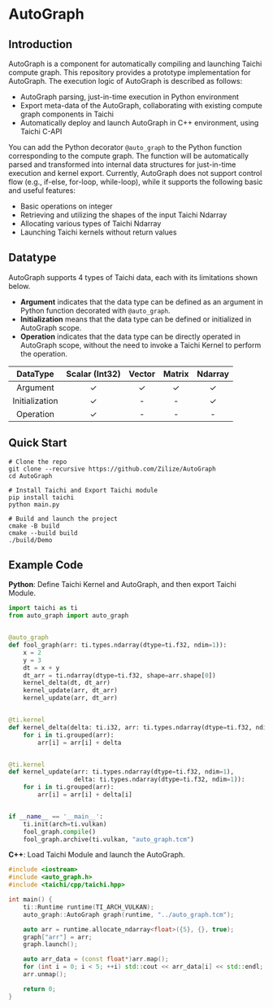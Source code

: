 # AutoGraph

## Introduction

AutoGraph is a component for automatically compiling and launching Taichi compute graph. This repository provides a prototype implementation for AutoGraph. The execution logic of AutoGraph is described as follows:

- AutoGraph parsing, just-in-time execution in Python environment
- Export meta-data of the AutoGraph, collaborating with existing compute graph components in Taichi 
- Automatically deploy and launch AutoGraph in C++ environment, using Taichi C-API

You can add the Python decorator `@auto_graph` to the Python function corresponding to the compute graph. The function will be automatically parsed and transformed into internal data structures for just-in-time execution and kernel export. Currently, AutoGraph does not support control flow (e.g., if-else, for-loop, while-loop), while it supports the following basic and useful features:

- Basic operations on integer
- Retrieving and utilizing the shapes of the input Taichi Ndarray
- Allocating various types of Taichi Ndarray
- Launching Taichi kernels without return values

## Datatype

AutoGraph supports 4 types of Taichi data, each with its limitations shown below.

- **Argument** indicates that the data type can be defined as an argument in Python function decorated with `@auto_graph`.
- **Initialization** means that the data type can be defined or initialized in AutoGraph scope.
- **Operation** indicates that the data type can be directly operated in AutoGraph scope, without the need to invoke a Taichi Kernel to perform the operation.

|    DataType    | Scalar (Int32) | Vector | Matrix | Ndarray |
|:--------------:|:--------------:|:------:|:------:|:-------:|
|    Argument    |       ✓        |   ✓    |   ✓    |    ✓    |
| Initialization |       ✓        |   -    |   -    |    ✓    |
|   Operation    |       ✓        |   -    |   -    |    -    |

## Quick Start

```shell
# Clone the repo
git clone --recursive https://github.com/Zilize/AutoGraph
cd AutoGraph

# Install Taichi and Export Taichi module
pip install taichi
python main.py

# Build and launch the project
cmake -B build
cmake --build build
./build/Demo
```

## Example Code

**Python**: Define Taichi Kernel and AutoGraph, and then export Taichi Module.

```python
import taichi as ti
from auto_graph import auto_graph


@auto_graph
def fool_graph(arr: ti.types.ndarray(dtype=ti.f32, ndim=1)):
    x = 2
    y = 3
    dt = x + y
    dt_arr = ti.ndarray(dtype=ti.f32, shape=arr.shape[0])
    kernel_delta(dt, dt_arr)
    kernel_update(arr, dt_arr)
    kernel_update(arr, dt_arr)


@ti.kernel
def kernel_delta(delta: ti.i32, arr: ti.types.ndarray(dtype=ti.f32, ndim=1)):
    for i in ti.grouped(arr):
        arr[i] = arr[i] + delta


@ti.kernel
def kernel_update(arr: ti.types.ndarray(dtype=ti.f32, ndim=1),
                  delta: ti.types.ndarray(dtype=ti.f32, ndim=1)):
    for i in ti.grouped(arr):
        arr[i] = arr[i] + delta[i]


if __name__ == '__main__':
    ti.init(arch=ti.vulkan)
    fool_graph.compile()
    fool_graph.archive(ti.vulkan, "auto_graph.tcm")
```

**C++**: Load Taichi Module and launch the AutoGraph.

```c++
#include <iostream>
#include <auto_graph.h>
#include <taichi/cpp/taichi.hpp>

int main() {
    ti::Runtime runtime(TI_ARCH_VULKAN);
    auto_graph::AutoGraph graph(runtime, "../auto_graph.tcm");

    auto arr = runtime.allocate_ndarray<float>({5}, {}, true);
    graph["arr"] = arr;
    graph.launch();

    auto arr_data = (const float*)arr.map();
    for (int i = 0; i < 5; ++i) std::cout << arr_data[i] << std::endl;
    arr.unmap();

    return 0;
}
```